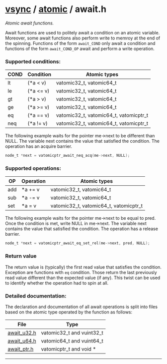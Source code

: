 #  [vsync](../README.md) / [atomic](README.md) / await.h
_Atomic await functions._ 

Await functions are used to politely await a condition on an atomic variable. Moreover, some await functions also perform write to memroy at the end of the spinning. Functions of the form `await_COND` only await a condition and functions of the form `await_COND_OP` await and perform a write operation.

### Supported conditions:



| COND   |Condition   |Atomic types    |
| --- | --- | --- |
| lt   |(*a < v)   |vatomic32_t, vatomic64_t    |
| le   |(*a <= v)   |vatomic32_t, vatomic64_t    |
| gt   |(*a > v)   |vatomic32_t, vatomic64_t    |
| ge   |(*a >= v)   |vatomic32_t, vatomic64_t    |
| eq   |(*a == v)   |vatomic32_t, vatomic64_t, vatomicptr_t    |
| neq   |(*a != v)   |vatomic32_t, vatomic64_t, vatomicptr_t   |



The following example waits for the pointer me->next to be different than NULL. The variable next contains the value that satisfied the condition. The operation has an acquire barrier.



```c
node_t *next = vatomicptr_await_neq_acq(me->next, NULL);
```



### Supported operations:



| OP   |Operation   |Atomic types    |
| --- | --- | --- |
| add   |*a += v   |vatomic32_t, vatomic64_t    |
| sub   |*a -= v   |vatomic32_t, vatomic64_t    |
| set   |*a = v   |vatomic32_t, vatomic64_t, vatomicptr_t   |



The following example waits for the pointer me->next to be equal to pred. Once the condition is met, write NULL in me->next. The variable next contains the value that satisfied the condition. The operation has a release barrier.



```c
node_t *next = vatomicptr_await_eq_set_rel(me->next, pred, NULL);
```



### Return value

The return value is (typically) the first read value that satisfies the condition. Exception are functions with `eq` condition. Those return the last previously read value different than the expected value (if any). This twist can be used to identify whether the operation had to spin at all.

### Detailed documentation:

The declaration and documentation of all await operations is split into files based on the atomic type operated by the function as follows:



| File   |Type    |
| --- | --- |
| [await_u32.h](await_u32.h.md)   |vatomic32_t and vuint32_t    |
| [await_u64.h](await_u64.h.md)   |vatomic64_t and vuint64_t    |
| [await_ptr.h](await_ptr.h.md)   |vatomicptr_t and void *   |




---
